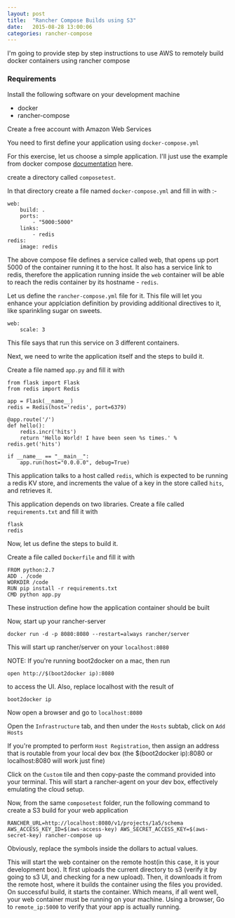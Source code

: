 ```yaml
---
layout: post
title:  "Rancher Compose Builds using S3"
date:   2015-08-28 13:00:06
categories: rancher-compose
---
```


I'm going to provide step by step instructions to use AWS to remotely build docker containers using rancher compose 

### Requirements

Install the following software on your development machine

- docker
- rancher-compose

Create a free account with Amazon Web Services

You need to first define your application using `docker-compose.yml`

For this exercise, let us choose a simple application. I'll just use the example from docker compose [documentation](https://docs.docker.com/compose/) here.

create a directory called `composetest`. 

In that directory create a file named `docker-compose.yml` and fill in with :-




    web:
        build: .
        ports:
            - "5000:5000"
        links:
            - redis
    redis:
        image: redis




The above compose file defines a service called web, that opens up port 5000 of the container running it to the host. It also has a service link to redis, therefore the application running inside the `web` container will be able to reach the redis container by its hostname - `redis`.

Let us define the `rancher-compose.yml` file for it. This file will let you enhance your applciation definition by providing additional directives to it, like sparinkling sugar on sweets.


    web: 
        scale: 3


This file says that run this service on 3 different containers.

Next, we need to write the application itself and the steps to build it. 

Create a file named `app.py` and fill it with

        
    from flask import Flask
    from redis import Redis

    app = Flask(__name__)
    redis = Redis(host='redis', port=6379)

    @app.route('/')
    def hello():
        redis.incr('hits')
        return 'Hello World! I have been seen %s times.' % redis.get('hits')

    if __name__ == "__main__":
        app.run(host="0.0.0.0", debug=True)


This application talks to a host called `redis`, which is expected to be running a redis KV store, and increments the value of a key in the store called `hits`, and retrieves it.

This application depends on two libraries. Create a file called `requirements.txt` and fill it with

        
    flask
    redis 


Now, let us define the steps to build it. 

Create a file called `Dockerfile` and fill it with 


    FROM python:2.7
    ADD . /code
    WORKDIR /code
    RUN pip install -r requirements.txt
    CMD python app.py


These instruction define how the application container should be built

Now, start up your rancher-server 


    docker run -d -p 8080:8080 --restart=always rancher/server


This will start up rancher/server on your `localhost:8080`

NOTE: If you're running boot2docker on a mac, then run  


    open http://$(boot2docker ip):8080
    
to access the UI. Also, replace localhost with the result of 

        
    boot2docker ip


Now open a browser and go to `localhost:8080`

Open the `Infrastructure` tab, and then under the `Hosts` subtab, click on `Add Hosts`

If you're prompted to perform `Host Registration`, then assign an address that is routable from your local dev box (the $(boot2docker ip):8080 or localhost:8080 will work just fine)

Click on the `Custom` tile and then copy-paste the command provided into your terminal. This will start a rancher-agent on your dev box, effectively emulating the cloud setup.

Now, from the same `composetest` folder, run the following command to create a S3 build for your web application


    RANCHER_URL=http://localhost:8080/v1/projects/1a5/schema AWS_ACCESS_KEY_ID=$(aws-access-key) AWS_SECRET_ACCESS_KEY=$(aws-secret-key) rancher-compose up


Obviously, replace the symbols inside the dollars to actual values.

This will start the web container on the remote host(in this case, it is your development box). It first uploads the current directory to s3 (verify it by going to s3 UI, and checking for a new upload). Then, it downloads it from the remote host, where it builds the container using the files you provided. On successful build, it starts the container. Which means, if all went well, your web container must be running on your machine. Using a browser, Go to `remote_ip:5000` to verify that your app is actually running.
